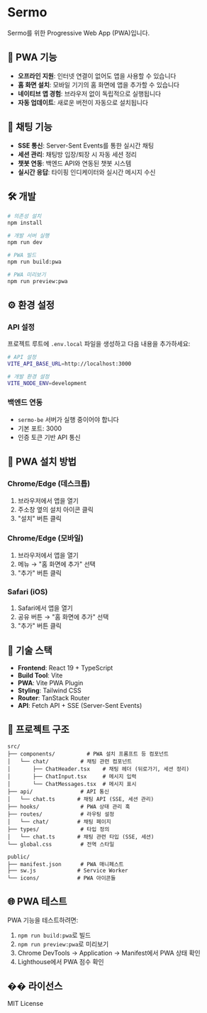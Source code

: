 # Sermo

Sermo를 위한 Progressive Web App (PWA)입니다.

## 🚀 PWA 기능

- **오프라인 지원**: 인터넷 연결이 없어도 앱을 사용할 수 있습니다
- **홈 화면 설치**: 모바일 기기의 홈 화면에 앱을 추가할 수 있습니다
- **네이티브 앱 경험**: 브라우저 없이 독립적으로 실행됩니다
- **자동 업데이트**: 새로운 버전이 자동으로 설치됩니다

## 💬 채팅 기능

- **SSE 통신**: Server-Sent Events를 통한 실시간 채팅
- **세션 관리**: 채팅방 입장/퇴장 시 자동 세션 정리
- **챗봇 연동**: 백엔드 API와 연동된 챗봇 시스템
- **실시간 응답**: 타이핑 인디케이터와 실시간 메시지 수신

## 🛠️ 개발

```bash
# 의존성 설치
npm install

# 개발 서버 실행
npm run dev

# PWA 빌드
npm run build:pwa

# PWA 미리보기
npm run preview:pwa
```

## ⚙️ 환경 설정

### API 설정
프로젝트 루트에 `.env.local` 파일을 생성하고 다음 내용을 추가하세요:

```bash
# API 설정
VITE_API_BASE_URL=http://localhost:3000

# 개발 환경 설정
VITE_NODE_ENV=development
```

### 백엔드 연동
- `sermo-be` 서버가 실행 중이어야 합니다
- 기본 포트: 3000
- 인증 토큰 기반 API 통신

## 📱 PWA 설치 방법

### Chrome/Edge (데스크톱)
1. 브라우저에서 앱을 열기
2. 주소창 옆의 설치 아이콘 클릭
3. "설치" 버튼 클릭

### Chrome/Edge (모바일)
1. 브라우저에서 앱을 열기
2. 메뉴 → "홈 화면에 추가" 선택
3. "추가" 버튼 클릭

### Safari (iOS)
1. Safari에서 앱을 열기
2. 공유 버튼 → "홈 화면에 추가" 선택
3. "추가" 버튼 클릭

## 🔧 기술 스택

- **Frontend**: React 19 + TypeScript
- **Build Tool**: Vite
- **PWA**: Vite PWA Plugin
- **Styling**: Tailwind CSS
- **Router**: TanStack Router
- **API**: Fetch API + SSE (Server-Sent Events)

## 📁 프로젝트 구조

```
src/
├── components/          # PWA 설치 프롬프트 등 컴포넌트
│   └── chat/          # 채팅 관련 컴포넌트
│       ├── ChatHeader.tsx    # 채팅 헤더 (뒤로가기, 세션 정리)
│       ├── ChatInput.tsx     # 메시지 입력
│       └── ChatMessages.tsx  # 메시지 표시
├── api/               # API 통신
│   └── chat.ts       # 채팅 API (SSE, 세션 관리)
├── hooks/             # PWA 상태 관리 훅
├── routes/            # 라우팅 설정
│   └── chat/         # 채팅 페이지
├── types/             # 타입 정의
│   └── chat.ts       # 채팅 관련 타입 (SSE, 세션)
└── global.css         # 전역 스타일

public/
├── manifest.json      # PWA 매니페스트
├── sw.js             # Service Worker
└── icons/            # PWA 아이콘들
```

## 🌐 PWA 테스트

PWA 기능을 테스트하려면:

1. `npm run build:pwa`로 빌드
2. `npm run preview:pwa`로 미리보기
3. Chrome DevTools → Application → Manifest에서 PWA 상태 확인
4. Lighthouse에서 PWA 점수 확인

## �� 라이선스

MIT License
